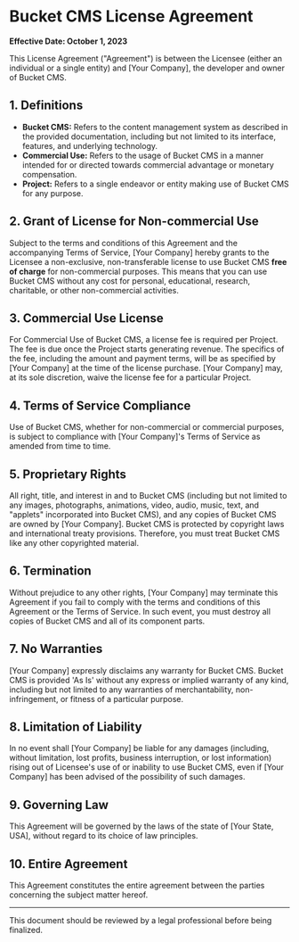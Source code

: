# Bucket CMS License Agreement

**Effective Date: October 1, 2023**

This License Agreement ("Agreement") is between the Licensee (either an individual or a single entity) and [Your Company], the developer and owner of Bucket CMS.

## 1. Definitions

- **Bucket CMS:** Refers to the content management system as described in the provided documentation, including but not limited to its interface, features, and underlying technology.
- **Commercial Use:** Refers to the usage of Bucket CMS in a manner intended for or directed towards commercial advantage or monetary compensation.
- **Project:** Refers to a single endeavor or entity making use of Bucket CMS for any purpose.

## 2. Grant of License for Non-commercial Use

Subject to the terms and conditions of this Agreement and the accompanying Terms of Service, [Your Company] hereby grants to the Licensee a non-exclusive, non-transferable license to use Bucket CMS **free of charge** for non-commercial purposes. This means that you can use Bucket CMS without any cost for personal, educational, research, charitable, or other non-commercial activities.

## 3. Commercial Use License

For Commercial Use of Bucket CMS, a license fee is required per Project. The fee is due once the Project starts generating revenue. The specifics of the fee, including the amount and payment terms, will be as specified by [Your Company] at the time of the license purchase. [Your Company] may, at its sole discretion, waive the license fee for a particular Project.

## 4. Terms of Service Compliance

Use of Bucket CMS, whether for non-commercial or commercial purposes, is subject to compliance with [Your Company]'s Terms of Service as amended from time to time.

## 5. Proprietary Rights

All right, title, and interest in and to Bucket CMS (including but not limited to any images, photographs, animations, video, audio, music, text, and "applets" incorporated into Bucket CMS), and any copies of Bucket CMS are owned by [Your Company]. Bucket CMS is protected by copyright laws and international treaty provisions. Therefore, you must treat Bucket CMS like any other copyrighted material.

## 6. Termination

Without prejudice to any other rights, [Your Company] may terminate this Agreement if you fail to comply with the terms and conditions of this Agreement or the Terms of Service. In such event, you must destroy all copies of Bucket CMS and all of its component parts.

## 7. No Warranties

[Your Company] expressly disclaims any warranty for Bucket CMS. Bucket CMS is provided 'As Is' without any express or implied warranty of any kind, including but not limited to any warranties of merchantability, non-infringement, or fitness of a particular purpose.

## 8. Limitation of Liability

In no event shall [Your Company] be liable for any damages (including, without limitation, lost profits, business interruption, or lost information) rising out of Licensee's use of or inability to use Bucket CMS, even if [Your Company] has been advised of the possibility of such damages.

## 9. Governing Law

This Agreement will be governed by the laws of the state of [Your State, USA], without regard to its choice of law principles.

## 10. Entire Agreement

This Agreement constitutes the entire agreement between the parties concerning the subject matter hereof.

---

This document should be reviewed by a legal professional before being finalized.